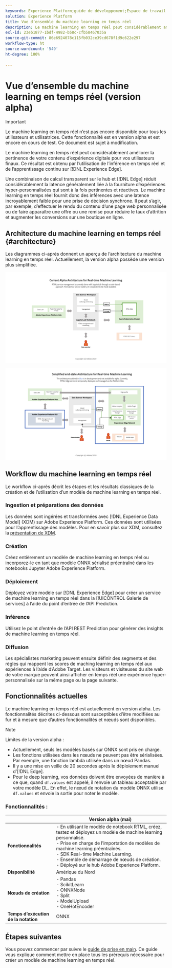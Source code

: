 ```yaml
---
keywords: Experience Platform;guide de développement;Espace de travail de science des données;rubriques les plus consultées;machine learning en temps réel;
solution: Experience Platform
title: Vue d’ensemble du machine learning en temps réel
description: Le machine learning en temps réel peut considérablement améliorer la pertinence de votre contenu d’expérience digitale pour vos utilisateurs finaux. Ce résultat est obtenu par l’utilisation de l’inférence en temps réel et de l’apprentissage continu sur Experience Edge.
exl-id: 23eb1877-1bdf-4982-b58c-cfb58467035a
source-git-commit: 86e6924078c115fb032ce39cd678f1d9c622e297
workflow-type: ht
source-wordcount: '549'
ht-degree: 100%

---
```


# Vue d’ensemble du machine learning en temps réel (version alpha)

>[!IMPORTANT]
>
>Le machine learning en temps réel n’est pas encore disponible pour tous les utilisateurs et utilisatrices. Cette fonctionnalité est en version alpha et est encore en cours de test. Ce document est sujet à modification.

Le machine learning en temps réel peut considérablement améliorer la pertinence de votre contenu d’expérience digitale pour vos utilisateurs finaux. Ce résultat est obtenu par l’utilisation de l’inférence en temps réel et de l’apprentissage continu sur [!DNL Experience Edge].

Une combinaison de calcul transparent sur le hub et [!DNL Edge] réduit considérablement la latence généralement liée à la fourniture d’expériences hyper-personnalisées qui sont à la fois pertinentes et réactives. Le machine learning en temps réel fournit donc des inférences avec une latence incroyablement faible pour une prise de décision synchrone. Il peut s’agir, par exemple, d’effectuer le rendu du contenu d’une page web personnalisée ou de faire apparaître une offre ou une remise pour réduire le taux d’attrition et augmenter les conversions sur une boutique en ligne.

## Architecture du machine learning en temps réel {#architecture}

Les diagrammes ci-après donnent un aperçu de l’architecture du machine learning en temps réel. Actuellement, la version alpha possède une version plus simplifiée.

![architecture alpha](../images/rtml/alpha-arch.png)

![Vue d’ensemble simplifiée](../images/rtml/end-to-end-arch.png)

## Workflow du machine learning en temps réel

Le workflow ci-après décrit les étapes et les résultats classiques de la création et de l’utilisation d’un modèle de machine learning en temps réel.

### Ingestion et préparations des données

Les données sont ingérées et transformées avec [!DNL Experience Data Model] (XDM) sur Adobe Experience Platform. Ces données sont utilisées pour l’apprentissage des modèles. Pour en savoir plus sur XDM, consultez la [présentation de XDM](../../xdm/home.md).

### Création

Créez entièrement un modèle de machine learning en temps réel ou incorporez-le en tant que modèle ONNX sérialisé préentraîné dans les notebooks Jupyter Adobe Experience Platform.

### Déploiement

Déployez votre modèle sur [!DNL Experience Edge] pour créer un service de machine learning en temps réel dans la [!UICONTROL Galerie de services] à l’aide du point d’entrée de l’API Prediction.

### Inférence   

Utilisez le point d’entrée de l’API REST Prediction pour générer des insights de machine learning en temps réel.

### Diffusion

Les spécialistes marketing peuvent ensuite définir des segments et des règles qui mappent les scores de maching learning en temps réel aux expériences à l’aide d’Adobe Target. Les visiteurs et visiteuses du site web de votre marque peuvent ainsi afficher en temps réel une expérience hyper-personnalisée sur la même page ou la page suivante.

## Fonctionnalités actuelles

Le machine learning en temps réel est actuellement en version alpha. Les fonctionnalités décrites ci-dessous sont susceptibles d’être modifiées au fur et à mesure que d’autres fonctionnalités et nœuds sont disponibles.

>[!NOTE]
>
> Limites de la version alpha :
> - Actuellement, seuls les modèles basés sur ONNX sont pris en charge.
> - Les fonctions utilisées dans les nœuds ne peuvent pas être sérialisées. Par exemple, une fonction lambda utilisée dans un nœud Pandas.
> - Il y a une mise en veille de 20 secondes après le déploiement manuel d’[!DNL Edge].
> - Pour le deep learning, vos données doivent être envoyées de manière à ce que, quand `df.values` est appelé, il renvoie un tableau acceptable par votre modèle DL. En effet, le nœud de notation du modèle ONNX utilise `df.values` et envoie la sortie pour noter le modèle.



### Fonctionnalités :

|  | Version alpha (mai) |
| --- | --- |
| **Fonctionnalités** | - En utilisant le modèle de notebook RTML, créez, testez et déployez un modèle de machine learning personnalisé. <br> - Prise en charge de l’importation de modèles de machine learning préentraînés. <br> - SDK Real-time Machine Learning. <br> - Ensemble de démarrage de nœuds de création. <br> - Déployé sur le hub Adobe Experience Platform. |
| **Disponibilité** | Amérique du Nord |
| **Nœuds de création** | - Pandas <br> - ScikitLearn <br> - ONNXNode <br> - Split <br> - ModelUpload <br> - OneHotEncoder |
| **Temps d’exécution de la notation** | ONNX |

## Étapes suivantes

Vous pouvez commencer par suivre le [guide de prise en main](./getting-started.md). Ce guide vous explique comment mettre en place tous les prérequis nécessaire pour créer un modèle de machine learning en temps réel.
